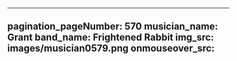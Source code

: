 ------
pagination_pageNumber: 570
musician_name: Grant
band_name: Frightened Rabbit
img_src: images/musician0579.png
onmouseover_src: 
------